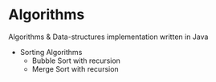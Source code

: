 # Algorithms
Algorithms & Data-structures implementation written in Java


* Sorting Algorithms
  * Bubble Sort with recursion
  * Merge Sort with recursion
